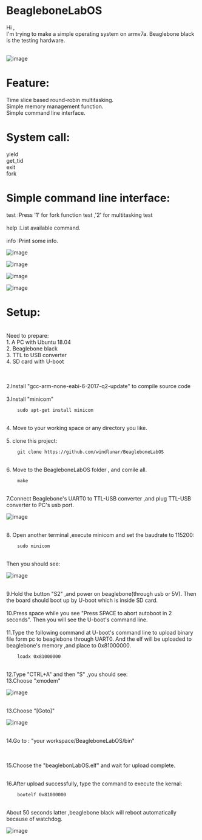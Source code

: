 # BeagleboneLabOS

Hi ,<br>
I'm trying to make a simple operating system on armv7a. Beaglebone black is the testing hardware.
<br><br>

![image](https://github.com/windlunar/BeagleboneLabOS/blob/master/pictures/logo.png)

Feature:
=

Time slice based round-robin multitasking.
<br>
Simple memory management function.
<br>
Simple command line interface.
<br>


System call:
=
  
yield<br>
get_tid<br>
exit<br>
fork<br>

Simple command line interface:
=
  
test :Press '1' for fork function test ,'2' for multitasking test
<br>               
help :List available command.
<br>          
info :Print some info.

![image](https://github.com/windlunar/BeagleboneLabOS/blob/master/pictures/cmd.png)

![image](https://github.com/windlunar/BeagleboneLabOS/blob/master/pictures/info.png)

![image](https://github.com/windlunar/BeagleboneLabOS/blob/master/pictures/fork_test.png)

![image](https://github.com/windlunar/BeagleboneLabOS/blob/master/pictures/test.png)


Setup:
=

<br>
Need to prepare:
<br>
1. A PC with Ubuntu 18.04
<br>
2. Beaglebone black
<br>
3. TTL to USB converter
<br>
4. SD card with U-boot
<br>

<br><br>
2.Install "gcc-arm-none-eabi-6-2017-q2-update" to compile source code
<br><br>
3.Install "minicom"

        sudo apt-get install minicom

<br>
4. Move to your working space or any directory you like.<br><br>
5. clone this project:

        git clone https://github.com/windlunar/BeagleboneLabOS

<br>
6. Move to the BeagleboneLabOS folder , and comile all.

        make
<br>
7.Connect Beaglebone's UART0 to TTL-USB converter ,and plug TTL-USB converter to PC's usb port.
<br>

![image](https://github.com/windlunar/BeagleboneLabOS/blob/master/pictures/uart0.png)

<br>
8. Open another terminal ,execute minicom and set the baudrate to 115200:

        sudo minicom
<br>
Then you should see:
<br>

![image](https://github.com/windlunar/BeagleboneLabOS/blob/master/pictures/minicom.png)

<br>        
9.Hold the button "S2" ,and power on beaglebone(through usb or 5V).
Then the board should boot up by U-boot which is inside SD card.<br>

<br>
10.Press space while you see "Press SPACE to abort autoboot in 2 seconds".
Then you will see the U-boot's command line.<br>

<br>
11.Type the following command at U-boot's command line to upload binary file form pc to beaglebone through UART0.
And the elf will be uploaded to beaglebone's memory ,and place to 0x81000000.

        loadx 0x81000000

<br>
12.Type "CTRL+A" and then "S" ,you should see:
<br>
13.Choose "xmodem"

![image](https://github.com/windlunar/BeagleboneLabOS/blob/master/pictures/choose_xmodem.png)


<br>
13.Choose "[Goto]"
<br>

![image](https://github.com/windlunar/BeagleboneLabOS/blob/master/pictures/goto.png)

<br>
14.Go to : "your workspace/BeagleboneLabOS/bin"

<br><br>
15.Choose the "beaglebonLabOS.elf" and wait for upload complete.

<br>
16.After upload successfully, type the command to execute the kernal:

        bootelf 0x81000000


<br>
About 50 seconds latter ,beaglebone black will reboot automatically because of watchdog.


![image](https://github.com/windlunar/BeagleboneLabOS/blob/master/pictures/bbb.jpg)